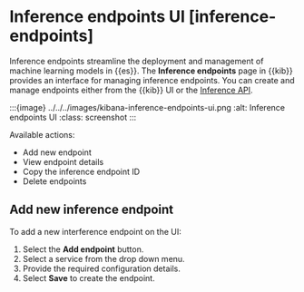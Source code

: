 # Inference endpoints UI [inference-endpoints]

Inference endpoints streamline the deployment and management of machine learning models in {{es}}. The **Inference endpoints** page in {{kib}} provides an interface for managing inference endpoints. You can create and manage endpoints either from the {{kib}} UI or the [Inference API](https://www.elastic.co/guide/en/elasticsearch/reference/current/put-inference-api.html).

:::{image} ../../../images/kibana-inference-endpoints-ui.png
:alt: Inference endpoints UI
:class: screenshot
:::

Available actions:

* Add new endpoint
* View endpoint details
* Copy the inference endpoint ID
* Delete endpoints

## Add new inference endpoint

To add a new interference endpoint on the UI:

1. Select the **Add endpoint** button.
1. Select a service from the drop down menu.
1. Provide the required configuration details.
1. Select **Save** to create the endpoint.